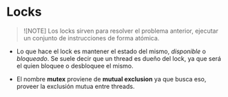 # Locks

> ![NOTE]
> Los locks sirven para resolver el problema anterior, ejecutar un conjunto de instrucciones de forma atómica.

- Lo que hace el lock es mantener el estado del mismo, *disponible* o *bloqueado*. Se suele decir que un thread es dueño del lock, ya que será el quien bloquee o desbloquee el mismo.

- El nombre **mutex** proviene de **mutual exclusion** ya que busca eso, proveer la exclusión mutua entre threads.


